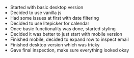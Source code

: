- Started with basic desktop version
- Decided to use vanilla js
- Had some issues at first with date filtering
- Decided to use litepicker for calendar
- Once basic functionality was done, started styling
- Decided it was better to just start with mobile version
- Finished mobile, decided to expand row to inspect email
- Finished desktop version which was tricky
- Gave final inspection, make sure everything looked okay